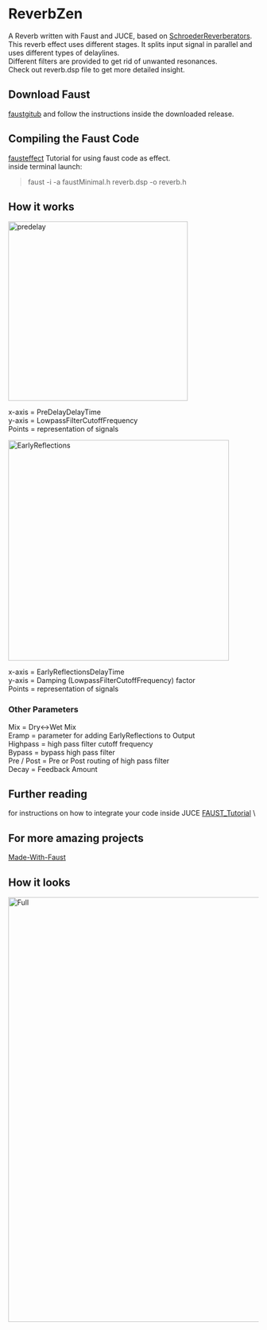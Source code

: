 # ReverbZen 
A Reverb written with Faust and JUCE, based on [SchroederReverberators](https://ccrma.stanford.edu/~jos/pasp/Schroeder_Reverberators.html). \
This reverb effect uses different stages. It splits input signal in parallel and uses different types of delaylines. \
Different filters are provided to get rid of unwanted resonances. \
Check out reverb.dsp file to get more detailed insight.
## Download Faust 
[faustgitub](https://github.com/grame-cncm/faust) and follow the instructions inside the downloaded release.
## Compiling the Faust Code 
[fausteffect](https://faustdoc.grame.fr/workshops/2020-04-10-faust-juce/#simple-audio-effect-plug-in) Tutorial for using faust code as effect. \
inside terminal launch:
> faust -i -a faustMinimal.h reverb.dsp -o reverb.h 

## How it works
<img width="361" alt="predelay" src="https://user-images.githubusercontent.com/54742442/201081263-fe1e42e5-5fca-48f1-995f-e41c0a991895.png">

x-axis = PreDelayDelayTime  \
y-axis = LowpassFilterCutoffFrequency  \
Points = representation of signals

<img width="444" alt="EarlyReflections" src="https://user-images.githubusercontent.com/54742442/201081816-474ced07-1407-476c-a086-ac37e645dfb0.png">

x-axis = EarlyReflectionsDelayTime  \
y-axis = Damping (LowpassFilterCutoffFrequency) factor  \
Points = representation of signals

### Other Parameters

Mix = Dry<->Wet Mix \
Eramp = parameter for adding EarlyReflections to Output \
Highpass = high pass filter cutoff frequency  \
Bypass = bypass high pass filter \
Pre / Post = Pre or Post routing of high pass filter \
Decay = Feedback Amount



## Further reading
for instructions on how to integrate your code inside JUCE [FAUST_Tutorial](https://faustdoc.grame.fr/workshops/2020-04-10-faust-juce/#simple-audio-effect-plug-in) \
## For more amazing projects
[Made-With-Faust](https://faust.grame.fr/community/made-with-faust/)
## How it looks

<img width="855" alt="Full" src="https://user-images.githubusercontent.com/54742442/201083605-d49d008e-1a35-48da-bace-931e8e4fe1ba.png">


